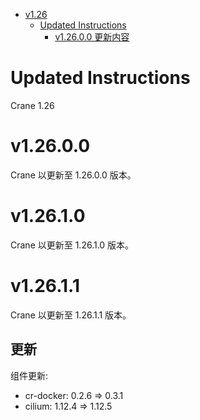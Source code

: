 - [v1.26](#v126)
  - [Updated Instructions](#updated-instructions)
    - [v1.26.0.0 更新内容](#v12600)

# Updated Instructions

Crane 1.26

# v1.26.0.0

Crane 以更新至 1.26.0.0 版本。

# v1.26.1.0

Crane 以更新至 1.26.1.0 版本。

# v1.26.1.1

Crane 以更新至 1.26.1.1 版本。

## 更新

组件更新:
  * cr-docker: 0.2.6 => 0.3.1
  * cilium: 1.12.4 => 1.12.5